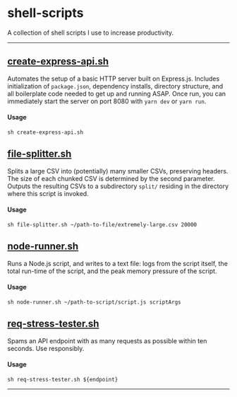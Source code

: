 # shell-scripts

A collection of shell scripts I use to increase productivity.

---
## [create-express-api.sh](https://github.com/ChrisGitmed/shell-scripts/blob/master/scripts/create-express-api.sh)
Automates the setup of a basic HTTP server built on Express.js.
Includes initialization of `package.json`, dependency installs, directory
structure, and all boilerplate code needed to get up and running ASAP.
Once run, you can immediately start the server on port 8080 with
`yarn dev` or `yarn run`.
#### Usage
```shell
sh create-express-api.sh
```

## [file-splitter.sh](https://github.com/ChrisGitmed/shell-scripts/blob/master/scripts/file-splitter.sh)
Splits a large CSV into (potentially) many smaller CSVs, preserving headers. The size of each chunked CSV is determined by the second parameter. Outputs the resulting CSVs to a subdirectory `split/` residing in the directory where this script is invoked.
#### Usage
```shell
sh file-splitter.sh ~/path-to-file/extremely-large.csv 20000
```

## [node-runner.sh](https://github.com/ChrisGitmed/shell-scripts/blob/master/scripts/node-runner.sh)
Runs a Node.js script, and writes to a text file: logs from the script itself, the total run-time of the script, and the peak memory pressure of the script.
#### Usage
```shell
sh node-runner.sh ~/path-to-script/script.js scriptArgs
```

## [req-stress-tester.sh](https://github.com/ChrisGitmed/shell-scripts/blob/master/scripts/req-stress-tester.sh)
Spams an API endpoint with as many requests as possible within ten seconds. Use responsibly.
#### Usage
```shell
sh req-stress-tester.sh ${endpoint}
```
---
